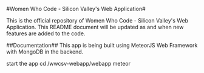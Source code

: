 #Women Who Code - Silicon Valley's Web Application#

This is the official repository of Women Who Code - Silicon Valley's Web Application. This README document will be updated as and when new features are added to the code. 

##Documentation##
This app is being built using MeteorJS Web Framework with MongoDB in the backend. 

start the app
cd /wwcsv-webapp/webapp
meteor

